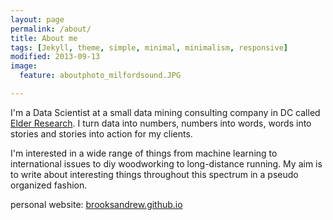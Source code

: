 ```yaml
---
layout: page
permalink: /about/
title: About me
tags: [Jekyll, theme, simple, minimal, minimalism, responsive]
modified: 2013-09-13
image:
  feature: aboutphoto_milfordsound.JPG

---
```


I'm a Data Scientist at a small data mining consulting company in DC called [Elder Research].  I turn data into numbers, numbers into words, 
words into stories and stories into action for my clients.  

I'm interested in a wide range of things from machine learning to international issues to diy woodworking to long-distance running.  My aim is to write
about interesting things throughout this spectrum in a pseudo organized fashion.

personal website: [brooksandrew.github.io]

[brooksandrew.github.io]: http://brooksandrew.github.io
[Elder Research]: http://datamininglab.com/


[^1]: Example: *domain.com/category-name/post-title*